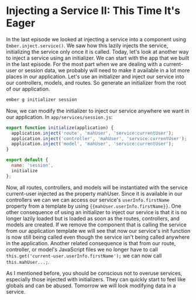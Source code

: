 # Injecting a Service II: This Time It's Eager

In the last episode we looked at injecting a service into a component using `Ember.inject.service()`. We saw how this lazily injects the service, initializing the service only once it is called. Today, let's look at another way to inject a service using an initializer. We can start with the app that we built in the last episode. For the most part when we are dealing with a current-user or session data, we probably will need to make it available in a lot more places in our application. Let's use an initializer and inject our service into our controllers, models, and routes. So generate an initializer from the root of our application.

```sh
ember g initializer session
```

Now, we can modify the initializer to inject our service anywhere we want in our application. In `app/services/session.js`:

```JavaScript
export function initialize(application) {
  application.inject('route', 'mahUser', 'service:currentUser');
  application.inject('controller', 'mahUser', 'service:currentUser');
  application.inject('model', 'mahUser', 'service:currentUser');
}

export default {
  name: 'session',
  initialize
};
```

Now, all routes, controllers, and models will be instantiated with the service current-user injected as the property mahUser. Since it is available in our controllers we can we can access our service's `userInfo.firstName` property from a template by using `{{mahUser.userInfo.firstName}}`. One other consequence of using an initializer to inject our service is that it is no longer lazily loaded but is loaded as soon as the routes, controllers, and models are created. If we remove the component that is calling the service from our application template we will see that now our service's init function is now still being called even though the service isn't being called anywhere in the application. Another related consequence is that from our route, controller, or model's JavaScript files we no longer have to call `this.get('current-user.userInfo.firstName');` we can now call `this.mahUser...;`.

As I mentioned before, you should be conscious not to overuse services, especially those injected with initializers. They can quickly start to feel like globals and can be abused. Tomorrow we will look modifying data in a service.
